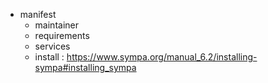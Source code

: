 - manifest
  - maintainer
  - requirements
  - services
  - install : https://www.sympa.org/manual_6.2/installing-sympa#installing_sympa
